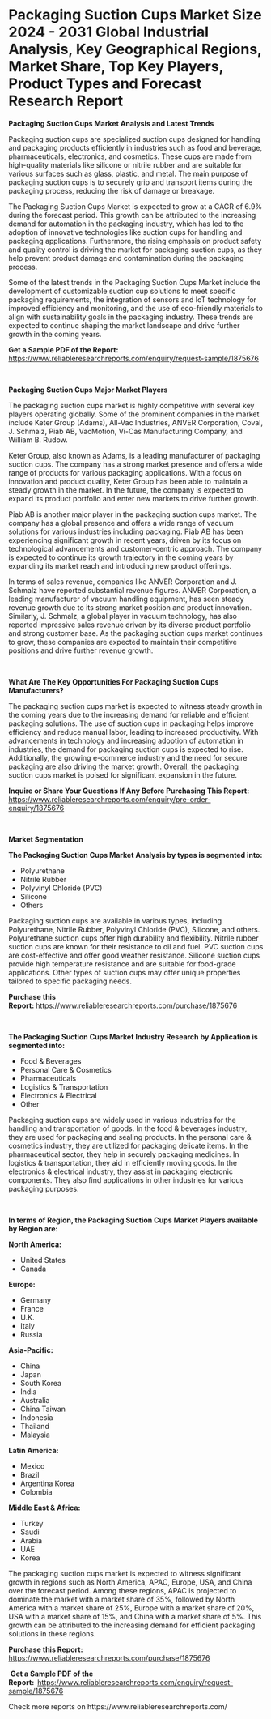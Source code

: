 <p><h1>Packaging Suction Cups Market Size 2024 - 2031 Global Industrial Analysis, Key Geographical Regions, Market Share, Top Key Players, Product Types and Forecast Research Report</h1></p><p><strong>Packaging Suction Cups Market Analysis and Latest Trends</strong></p>
<p><p>Packaging suction cups are specialized suction cups designed for handling and packaging products efficiently in industries such as food and beverage, pharmaceuticals, electronics, and cosmetics. These cups are made from high-quality materials like silicone or nitrile rubber and are suitable for various surfaces such as glass, plastic, and metal. The main purpose of packaging suction cups is to securely grip and transport items during the packaging process, reducing the risk of damage or breakage.</p><p>The Packaging Suction Cups Market is expected to grow at a CAGR of 6.9% during the forecast period. This growth can be attributed to the increasing demand for automation in the packaging industry, which has led to the adoption of innovative technologies like suction cups for handling and packaging applications. Furthermore, the rising emphasis on product safety and quality control is driving the market for packaging suction cups, as they help prevent product damage and contamination during the packaging process.</p><p>Some of the latest trends in the Packaging Suction Cups Market include the development of customizable suction cup solutions to meet specific packaging requirements, the integration of sensors and IoT technology for improved efficiency and monitoring, and the use of eco-friendly materials to align with sustainability goals in the packaging industry. These trends are expected to continue shaping the market landscape and drive further growth in the coming years.</p></p>
<p><strong>Get a Sample PDF of the Report:&nbsp;</strong> <a href="https://www.reliableresearchreports.com/enquiry/request-sample/1875676">https://www.reliableresearchreports.com/enquiry/request-sample/1875676</a></p>
<p>&nbsp;</p>
<p><strong>Packaging Suction Cups Major Market Players</strong></p>
<p><p>The packaging suction cups market is highly competitive with several key players operating globally. Some of the prominent companies in the market include Keter Group (Adams), All-Vac Industries, ANVER Corporation, Coval, J. Schmalz, Piab AB, VacMotion, Vi-Cas Manufacturing Company, and William B. Rudow.</p><p>Keter Group, also known as Adams, is a leading manufacturer of packaging suction cups. The company has a strong market presence and offers a wide range of products for various packaging applications. With a focus on innovation and product quality, Keter Group has been able to maintain a steady growth in the market. In the future, the company is expected to expand its product portfolio and enter new markets to drive further growth.</p><p>Piab AB is another major player in the packaging suction cups market. The company has a global presence and offers a wide range of vacuum solutions for various industries including packaging. Piab AB has been experiencing significant growth in recent years, driven by its focus on technological advancements and customer-centric approach. The company is expected to continue its growth trajectory in the coming years by expanding its market reach and introducing new product offerings.</p><p>In terms of sales revenue, companies like ANVER Corporation and J. Schmalz have reported substantial revenue figures. ANVER Corporation, a leading manufacturer of vacuum handling equipment, has seen steady revenue growth due to its strong market position and product innovation. Similarly, J. Schmalz, a global player in vacuum technology, has also reported impressive sales revenue driven by its diverse product portfolio and strong customer base. As the packaging suction cups market continues to grow, these companies are expected to maintain their competitive positions and drive further revenue growth.</p></p>
<p>&nbsp;</p>
<p><strong>What Are The Key Opportunities For Packaging Suction Cups Manufacturers?</strong></p>
<p><p>The packaging suction cups market is expected to witness steady growth in the coming years due to the increasing demand for reliable and efficient packaging solutions. The use of suction cups in packaging helps improve efficiency and reduce manual labor, leading to increased productivity. With advancements in technology and increasing adoption of automation in industries, the demand for packaging suction cups is expected to rise. Additionally, the growing e-commerce industry and the need for secure packaging are also driving the market growth. Overall, the packaging suction cups market is poised for significant expansion in the future.</p></p>
<p><strong>Inquire or Share Your Questions If Any Before Purchasing This Report:</strong> <a href="https://www.reliableresearchreports.com/enquiry/pre-order-enquiry/1875676">https://www.reliableresearchreports.com/enquiry/pre-order-enquiry/1875676</a></p>
<p>&nbsp;</p>
<p><strong>Market Segmentation</strong></p>
<p><strong>The Packaging Suction Cups Market Analysis by types is segmented into:</strong></p>
<p><ul><li>Polyurethane</li><li>Nitrile Rubber</li><li>Polyvinyl Chloride (PVC)</li><li>Silicone</li><li>Others</li></ul></p>
<p><p>Packaging suction cups are available in various types, including Polyurethane, Nitrile Rubber, Polyvinyl Chloride (PVC), Silicone, and others. Polyurethane suction cups offer high durability and flexibility. Nitrile rubber suction cups are known for their resistance to oil and fuel. PVC suction cups are cost-effective and offer good weather resistance. Silicone suction cups provide high temperature resistance and are suitable for food-grade applications. Other types of suction cups may offer unique properties tailored to specific packaging needs.</p></p>
<p><strong>Purchase this Report:&nbsp;</strong><a href="https://www.reliableresearchreports.com/purchase/1875676">https://www.reliableresearchreports.com/purchase/1875676</a></p>
<p>&nbsp;</p>
<p><strong>The Packaging Suction Cups Market Industry Research by Application is segmented into:</strong></p>
<p><ul><li>Food & Beverages</li><li>Personal Care & Cosmetics</li><li>Pharmaceuticals</li><li>Logistics & Transportation</li><li>Electronics & Electrical</li><li>Other</li></ul></p>
<p><p>Packaging suction cups are widely used in various industries for the handling and transportation of goods. In the food & beverages industry, they are used for packaging and sealing products. In the personal care & cosmetics industry, they are utilized for packaging delicate items. In the pharmaceutical sector, they help in securely packaging medicines. In logistics & transportation, they aid in efficiently moving goods. In the electronics & electrical industry, they assist in packaging electronic components. They also find applications in other industries for various packaging purposes.</p></p>
<p>&nbsp;</p>
<p><strong>In terms of Region, the Packaging Suction Cups Market Players available by Region are:</strong></p>
<p>
    <p> <strong> North America: </strong>
        <ul>
            <li>United States</li>
            <li>Canada</li>
        </ul>
        </p> 
    <p> <strong> Europe: </strong>
        <ul>
            <li>Germany</li>
            <li>France</li>
            <li>U.K.</li>
            <li>Italy</li>
            <li>Russia</li>
        </ul>
        </p> 
    <p> <strong> Asia-Pacific: </strong>
        <ul>
            <li>China</li>
            <li>Japan</li>
            <li>South Korea</li>
            <li>India</li>
            <li>Australia</li>
            <li>China Taiwan</li>
            <li>Indonesia</li>
            <li>Thailand</li>
            <li>Malaysia</li>
        </ul>
        </p> 
    <p> <strong> Latin America: </strong>
        <ul>
            <li>Mexico</li>
            <li>Brazil</li>
            <li>Argentina Korea</li>
            <li>Colombia</li>
        </ul>
        </p> 
    <p> <strong> Middle East & Africa: </strong>
        <ul>
            <li>Turkey</li>
            <li>Saudi</li>
            <li>Arabia</li>
            <li>UAE</li>
            <li>Korea</li>
        </ul>
    </p>
    </p>
<p><p>The packaging suction cups market is expected to witness significant growth in regions such as North America, APAC, Europe, USA, and China over the forecast period. Among these regions, APAC is projected to dominate the market with a market share of 35%, followed by North America with a market share of 25%, Europe with a market share of 20%, USA with a market share of 15%, and China with a market share of 5%. This growth can be attributed to the increasing demand for efficient packaging solutions in these regions.</p></p>
<p><strong>Purchase this Report: </strong><a href="https://www.reliableresearchreports.com/purchase/1875676">https://www.reliableresearchreports.com/purchase/1875676</a></p>
<p>&nbsp;<strong>Get a Sample PDF of the Report:&nbsp;&nbsp;</strong><a href="https://www.reliableresearchreports.com/enquiry/request-sample/1875676">https://www.reliableresearchreports.com/enquiry/request-sample/1875676</a></p>
<p><strong></strong></p>
<p>Check more reports on https://www.reliableresearchreports.com/</p>